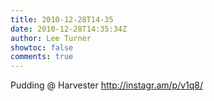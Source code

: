 ```yaml
---
title: 2010-12-28T14-35
date: 2010-12-28T14:35:34Z
author: Lee Turner
showtoc: false
comments: true
---
```


Pudding  @ Harvester http://instagr.am/p/v1q8/

